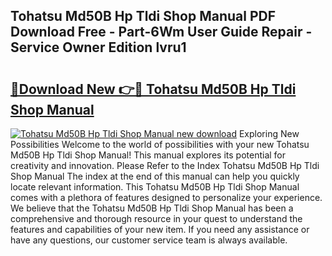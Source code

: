 ## Tohatsu Md50B Hp Tldi Shop Manual PDF Download Free - Part-6Wm User Guide Repair - Service Owner Edition lvru1

# <h2><a href="http://bc61689.oget.top/?id=Tohatsu+Md50B+Hp+Tldi+Shop+Manual">🔗Download New 👉🔴 Tohatsu Md50B Hp Tldi Shop Manual</a></h2>

[![Tohatsu Md50B Hp Tldi Shop Manual new download](https://i.imgur.com/5g1atiW.png)](http://bc61689.oget.top/?id=Tohatsu+Md50B+Hp+Tldi+Shop+Manual)
Exploring New Possibilities Welcome to the world of possibilities with your new Tohatsu Md50B Hp Tldi Shop Manual! This manual explores its potential for creativity and innovation. Please Refer to the Index Tohatsu Md50B Hp Tldi Shop Manual The index at the end of this manual can help you quickly locate relevant information. This Tohatsu Md50B Hp Tldi Shop Manual comes with a plethora of features designed to personalize your experience. We believe that the Tohatsu Md50B Hp Tldi Shop Manual has been a comprehensive and thorough resource in your quest to understand the features and capabilities of your new item. If you need any assistance or have any questions, our customer service team is always available.
